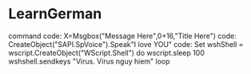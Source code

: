 # LearnGerman
command
code: X=Msgbox("Message Here",0+16,"Title Here")
code: CreateObject("SAPI.SpVoice").Speak"I love YOU"
code: Set wshShell = wscript.CreateObject("WScript.Shell")
do
wscript.sleep 100
wshshell.sendkeys "Virus. Virus nguy hiem"
loop


